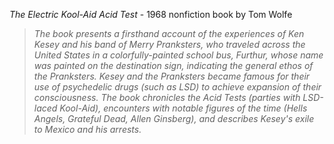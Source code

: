 _The Electric Kool-Aid Acid Test_ - 1968 nonfiction book by Tom Wolfe
>
>*The book presents a firsthand account of the experiences of Ken Kesey and his band of Merry Pranksters, who traveled across the United States in a colorfully-painted school bus, Furthur, whose name was painted on the destination sign, indicating the general ethos of the Pranksters. Kesey and the Pranksters became famous for their use of psychedelic drugs (such as LSD) to achieve expansion of their consciousness. The book chronicles the Acid Tests (parties with LSD-laced Kool-Aid), encounters with notable figures of the time (Hells Angels, Grateful Dead, Allen Ginsberg), and describes Kesey's exile to Mexico and his arrests.* 